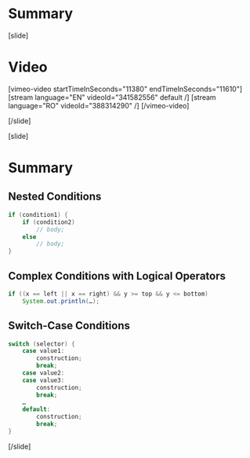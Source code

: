 # Summary

[slide]
# Video

[vimeo-video startTimeInSeconds="11380" endTimeInSeconds="11610"]
[stream language="EN" videoId="341582556" default /]
[stream language="RO" videoId="388314290"  /]
[/vimeo-video]

[/slide]

[slide]
# Summary

## Nested Conditions
```java
if (condition1) {
    if (condition2)
        // body; 
    else
        // body;
}
```

## Complex Conditions with Logical Operators
```java
if ((x == left || x == right) && y >= top && y <= bottom)
    System.out.println(…);
```

## Switch-Case Conditions
```java
switch (selector) {
    case value1:
        construction;
        break;
    case value2:
    case value3:
        construction;
        break;
    …
    default:
        construction;
        break;
}
```
[/slide]